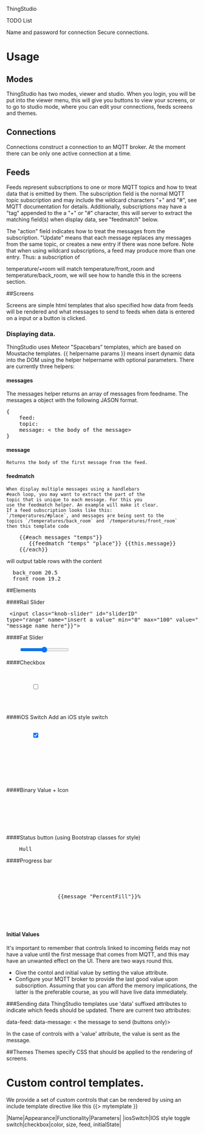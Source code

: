  

ThingStudio

TODO List

Name and password for connection
Secure connections.

# Usage


## Modes
ThingStudio has two modes, viewer and studio.
When you login, you will be put into the viewer menu,
this will give you buttons to view your screens, or to
go to studio mode, where you can edit your connections, feeds
screens and themes.

## Connections
Connections construct a connection to an MQTT  broker.
At the moment there can be only one active connection at a time.

## Feeds
Feeds represent subscriptions to one or more MQTT topics and how
to treat data that is emitted by them. The subscription field is 
the normal MQTT topic subscription and may include the wildcard characters
"+" and "#", see MQTT documentation for details. Additionally, subscriptions
may have a "tag" appended to the a "+" or "#" character, this will server
to extract the matching field(s) when display data, see "feedmatch" below.

The "action" field indicates how to treat the messages from the subscription.
"Update" means that each message replaces any messages from the same topic,
or creates a new entry if there was none before. Note that when using wildcard
subscriptions, a feed may produce more than one entry. Thus: a subscription of

temperature/+room will match temperature/front_room and temperature/back_room,
we will see how to handle this in the screens section.

##Screens

Screens are simple html templates that also specified how data
from feeds will be rendered and what messages to send to feeds 
when data is entered on a input or a button is clicked.

### Displaying data.
ThingStudio uses Meteor "Spacebars" templates, which are based on 
Moustache templates. {{ helpername params }} means insert dynamic data
into the DOM using the helper helpername with optional parameters.
There are currently three helpers:

#### messages <feedname>
The messages helper returns an array of messages from feedname.
The messages a object with the following JASON format.
<pre>
{
	feed: <the feed name>
	topic: <the name of the topic that sent the message>
	message: < the body of the message>
}
</pre>

#### message <feedname>
	Returns the body of the first message from the feed.
	
#### feedmatch <feedname> <tag>
	When display multiple messages using a handlebars
	#each loop, you may want to extract the part of the
	topic that is unique to each message. For this you 
	use the feedmatch helper. An example will make it clear.
	If a feed subscription looks like this: 
	`/temperatures/#place`, and messages are being sent to the
 	topics `/temperatures/back_room` and `/temperatures/front_room`
	then this template code
	
<pre>
    {{#each messages "temps"}}
       <tr><td>{{feedmatch "temps" "place"}}</td><td> {{this.message}}</td></tr>
    {{/each}}
</pre>

  will output table rows with the content 
<pre>
  back_room 20.5
  front_room 19.2
</pre>

##Elements

####Rail Slider
    <pre>
	    <input class="knob-slider" id="sliderID" type="range" name="insert a value" min="0" max="100" value="{{message "message name here"}}">
    </pre>

####Fat Slider
<pre>
	<input class="servo-slider" id="sliderID" type="range" name="insert a value" min="0" max="100" value="{{message "message name here"}}">
</pre>

####Checkbox
<pre>
	<div class="checkbox">
		<input id="remember-me" type="checkbox" class="image-checkbox"/>    
		<label for="remember-me" class="image-checkbox-label"></label>
    </div>
</pre>

####iOS Switch
Add an iOS style switch
<pre>
	<label>
		<input type="checkbox" class="ios-switch green  bigswitch" checked />
        	<div>
	            <div></div>
      		</div>
    </label>
</pre>

####Binary Value + Icon

<pre>
	<div class="lightOutput binary-{{message "kitchenLight"}}">
      		<i class="fa fa-lightbulb-o"></i>
    	</div>
</pre>

####Status button (using Bootstrap classes for style)

<pre>
	<span class="btn status-button btn-{{message "ImportantStatus1"}}">Hull</span>
</pre>

####Progress bar

<pre>
	<div class="progress">
		<div class="progress-bar" role="progressbar" aria-valuenow="70" aria-valuemin="0" aria-valuemax="100" style="width:{{message "PercentFill"}}%">
    			{{message "PercentFill"}}%
        	</div>
    </div>
</pre>
	
#### Initial Values
It's important to remember that controls linked to incoming fields may not have 
a value until the first message that comes from MQTT, and this may have
an unwanted effect on the UI. There are two ways round this.
- Give the contol and initial value by setting the value attribute.
- Configure your MQTT broker to provide the last good value upon subscription.
Assuming that you can afford the memory implications, the latter is the preferable
course, as you will have live data immediately.
	
###Sending data
ThingStudio templates use 'data' suffixed attributes to indicate
which feeds should be updated. There are current two attributes:

data-feed: <the name of the feed to be updated>
data-message: < the message to send (buttons only)>

In the case of controls with a 'value' attribute, the value
is sent as the message.

##Themes
Themes specify CSS that should be applied to the rendering of screens.

# Custom control templates.
We provide a set of custom controls that can be rendered by using an include 
template directive like this {{> mytemplate }}

|Name|Appearance|Functionality|Parameters|
|iosSwitch|IOS style toggle switch|checkbox|color, size, feed, initialState|
